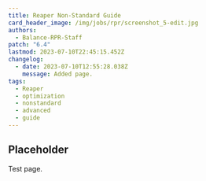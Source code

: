 ```yaml
---
title: Reaper Non-Standard Guide
card_header_image: /img/jobs/rpr/screenshot_5-edit.jpg
authors:
  - Balance-RPR-Staff
patch: "6.4"
lastmod: 2023-07-10T22:45:15.452Z
changelog:
  - date: 2023-07-10T12:55:28.038Z
    message: Added page.
tags:
  - Reaper
  - optimization
  - nonstandard
  - advanced
  - guide
---
```

## Placeholder

Test page.

